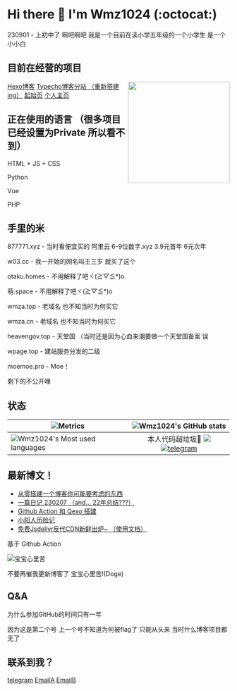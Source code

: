 # Hi there 👋 I'm Wmz1024 (:octocat:)
230901 - 上初中了 啊吧啊吧
我是一个目前在读小学五年级的一个小学生 是一个小小白
## 目前在经营的项目
<img align='right' src="https://me.w03.cc" width="230">
<a href="https://blog.w03.cc">Hexo博客</a>
<a href="https://tc.w03.cc">Typecho博客分站 （重新搭建ing）</a>
<a href="https://i.w03.cc">起始页</a>
<a href="https://w03.cc">个人主页</a>

## 正在使用的语言 （很多项目已经设置为Private 所以看不到）

HTML + JS + CSS

Python

Vue

PHP

## 手里的米

877771.xyz - 当时看便宜买的 阿里云 6-9位数字.xyz 3.9元首年 6元次年

w03.cc - 我一开始的网名叫王三岁 就买了这个

otaku.homes - 不用解释了吧ヾ(≧▽≦*)o

萌.space - 不用解释了吧ヾ(≧▽≦*)o

wmza.top - 老域名 也不知当时为何买它

wmza.cn - 老域名 也不知当时为何买它

heavengov.top - 天堂国 （当时还是因为心血来潮要做一个天堂国备案 误

wpage.top - 建站服务分发的二级

moemoe.pro - Moe！

剩下的不公开哩

## 状态

| ![Metrics](https://metrics.lecoq.io/wmz1024?template=classic&config.timezone=Asia%2FShanghai) | ![Wmz1024's GitHub stats](https://github-readme-stats.vercel.app/api?username=wmz1024) |
| ------------------------------------------------------------ | :----------------------------------------------------------: |
| ![Wmz1024's Most used languages](https://github-readme-stats.vercel.app/api/top-langs/?username=wmz1024&layout=compact&hide_border=true&langs_count=10) | 本人代码超垃圾🤦 ![](https://visitor-badge.glitch.me/badge?page_id=wmz1024)[![telegram](https://u1.877771.xyz/wfile/images/%E4%B8%8B%E8%BD%BD.svg)](https://t.me/wlogchatbot) |


## 最新博文！
<!-- BLOG-POST-LIST:START -->
- [从零搭建一个博客你可能要考虑的东西](http://blog.w03.cc/p/2023/f64bb42d.html)
- [一篇日记 230207 （and... 22年总结???）](http://blog.w03.cc/p/2023/ed345dae.html)
- [Github Action 和 Qexo 搭建](http://blog.w03.cc/p/2023/1b38d721.html)
- [小阳人历险记](http://blog.w03.cc/p/2023/1e3dd210.html)
- [免费Jsdelivr反代CDN新鲜出炉~ （使用文档）](http://blog.w03.cc/p/2022/a7484b3f.html)
<!-- BLOG-POST-LIST:END -->

基于 Github Action

![宝宝心里苦](https://user-images.githubusercontent.com/82153828/184063688-75d0a0f4-534b-4f6f-923a-6eef381d6d80.gif)

不要再催我更新博客了 宝宝心里苦!(Doge)

## Q&A

为什么参加GitHub的时间只有一年

因为这是第二个号 上一个号不知道为何被flag了 只能从头来 当时什么博客项目都无了

## 联系到我？

[telegram](https://t.me/wmz1024) [EmailA](mailto:wmzwsa@gmail.com) [EmailB](mailto:i@wmza.cn)
